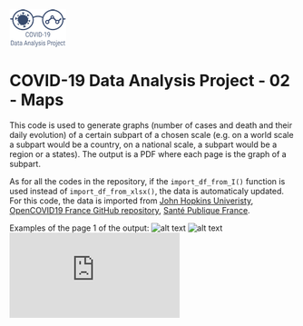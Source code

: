 ![alt text](https://github.com/CleHou/COVID-19-Data-Analysis-Project/blob/master/99-Other/99.1-Logo/Logo2_100px.png)
# COVID-19 Data Analysis Project - 02 - Maps
This code is used to generate graphs (number of cases and death and their daily evolution) of a certain subpart of a chosen scale (e.g. on a world scale a subpart would be a country, on a national scale, a subpart would be a region or a states). The output is a PDF where each page is the graph of a subpart.

As for all the codes in the repository, if the `import_df_from_I()` function is used instead of `import_df_from_xlsx()`, the data is automaticaly updated.
For this code, the data is imported from [John Hopkins Univeristy](https://github.com/CSSEGISandData/COVID-19/tree/master/csse_covid_19_data/csse_covid_19_time_series), [OpenCOVID19 France GitHub repository](https://github.com/opencovid19-fr/data/blob/master/dist/chiffres-cles.csv), [Santé Publique France](https://www.census.gov/topics/population.html).

Examples of the page 1 of the output: 
![alt text](https://houzardc.fr/wp-content/uploads/2020/05/preview_world.png)
![alt text](https://houzardc.fr/wp-content/uploads/2020/05/All_Regions_Preview.png)
![alt text](https://houzardc.fr/wp-content/uploads/2020/05/All_States.pdf)
